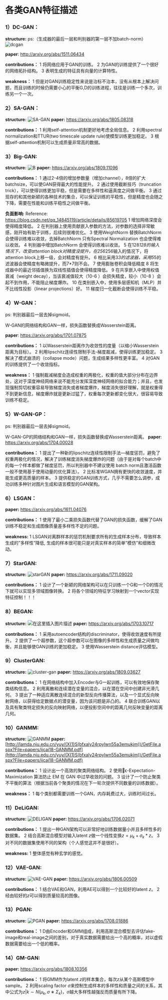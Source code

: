 # 各类GAN特征描述
### 1）DC-GAN：
__structure:__
ps:（生成器的最后一层和判别器的第一层不加batch-norm）
![dcgan](https://img-blog.csdnimg.cn/20190719171219699.jpg?x-oss-process=image/watermark,type_ZmFuZ3poZW5naGVpdGk,shadow_10,text_aHR0cHM6Ly9ibG9nLmNzZG4ubmV0L0FuZHlWaWt5,size_16,color_FFFFFF,t_70)

__paper__: http://arxiv.org/abs/1511.06434

__contributions：__
1 将网络应用于GAN的训练。
2 为GAN的训练提供了一个很好的网络拓扑结构。
3 表明生成的特征具有向量的计算特性。

__weakness：__
1 但是对GAN训练稳定性来说是治标不治本，没有从根本上解决问题，而且训练的时候仍需要小心的平衡G,D的训练进程，往往是训练一个多次，训练另一个一次。

### 2）SA-GAN：
__structure:__
![SA-GAN](https://img-blog.csdnimg.cn/20190720161623113.png?x-oss-process=image/watermark,type_ZmFuZ3poZW5naGVpdGk,shadow_10,text_aHR0cHM6Ly9ibG9nLmNzZG4ubmV0L0FuZHlWaWt5,size_16,color_FFFFFF,t_70)
__paper:__  https://arxiv.org/abs/1805.08318

__contributions：__
1 利用self-attention机制更好地考虑全局信息。
2 利用spectral normalization和TTUR(two timescale update rule)使模型训练更加稳定。
3 根据self-attention机制可以生成质量非常高的数据。

### 3）Big-GAN:
__structure:__
![B](https://img-blog.csdnimg.cn/20190720163540754.png?x-oss-process=image/watermark,type_ZmFuZ3poZW5naGVpdGk,shadow_10,text_aHR0cHM6Ly9ibG9nLmNzZG4ubmV0L0FuZHlWaWt5,size_16,color_FFFFFF,t_70)
__paper:__ https://arxiv.org/abs/1809.11096

__contributions：__
1 通过2-4倍的增加参数量（增加channel），8倍的扩大batchsize，可以使GAN获得最大的性能提升。
2 通过使用截断技巧（truncation trick），可以使得训练更加平稳，但是需要在多样性和逼真度之间做平衡。
3 通过现存的和其他新颖的各种技术的集合，可以保证训练的平稳性，但是精度也会随之下降，需要在性能和训练平稳性之间做平衡。

__负面影响:__
Reference: https://blog.csdn.net/qq_14845119/article/details/85619705
1 增加网络深度会使得精度降低。
2 在判别器上使用贡献嵌入参数的方法，对参数的选择非常敏感，刚开始有助于训练，后续则很难优化。
3 使用WeightNorm 替换BatchNorm 会使得训练难以收敛，去掉BatchNorm 只有Spectral Normalization 也会使得难以收敛。
4 判别器中增加BatchNorm 会使得训练难以收敛。
5 在128*128的输入情况下，改变attention block对精度没提升，在256*256输入的情况下，将attention block上移一级，会对精度有提升。
6 相比采用3*3的滤波器，采用5*5的滤波器会使精度有略微提升，而7*7则不会。
7 使用膨胀卷积会降低精度
8 将生成器中的最近邻插值换为双线性插值会使得精度降低。
9 在共享嵌入中使用权值衰减（weight decay），当该衰减值较大（10-6 ）会损失精度，较小（10-8 ）会起不到作用，不能阻止梯度爆炸。
10 在类别嵌入中，使用多层感知机（MLP）并不比线性投影（linear projections）好。
11 梯度归一化截断会使得训练不平稳。

### 4）W-GAN：
ps: 判别器最后一层去掉sigmoid。

W-GAN的网络结构和GAN一样，损失函数替换成Wasserstein距离。

__paper__: https://arxiv.org/abs/1701.07875

__contributions：__
1 以Wasserstein距离作为收敛性的度量（以缩小Wasserstein距离为目标）。
2 利用lipschitz连续性限制手法-梯度裁减，使得训练更加稳定。
3 解决了模式崩溃的（collapse mode）问题，生成结果多样性更丰富。
4 对GAN的训练提供了一个收敛指标。

__weakness：__
1 强制裁减梯度会造成权重的两极化，权重的值大部分分布在边界处，这对于深度神经网络来说不能充分发挥深度神经网络的拟合能力；并且，也发现强制剪切权重容易导致梯度消失或者梯度爆炸，梯度消失很好理解，就是权重得不到更新信息，梯度爆炸就是更新过猛了，权重每次更新都变化很大，很容易导致训练不稳定。

### 5）W-GAN-GP：
ps: 判别器最后一层去掉sigmoid。

W-GAN-GP的网络结构和GAN一样，损失函数替换成Wasserstein距离。
__paper__:  https://arxiv.org/abs/1704.00028
 
__contributions：__
1 提出了一种新的lipschitz连续性限制手法—梯度惩罚，避免了权重两极化的情况，解决了训练梯度消失梯度爆炸的问题（由于是对每个batch中的每一个样本都做了梯度惩罚，所以判别器中不建议使用 batch norm且激活函数一般不使用基于使用动量的优化算法）。
2 比标准WGAN拥有更快的收敛速度，并能生成更高质量的样本。
3 提供稳定的GAN训练方式，几乎不需要怎么调参，成功训练多种针对图片生成和语言模型的GAN架构。

### 6）LSGAN：
__paper:__  https://arxiv.org/abs/1611.04076

__contributions：__
1 使用了最小二乘损失函数代替了GAN的损失函数，缓解了GAN训练不稳定和生成图像质量差多样性不足的问题。

__weakness:__
1 LSGAN对离群样本的惩罚机制要求所有的生成样本分布，导致样本生成的”多样性”降低, 生成的样本很可能只是对真实样本的简单”模仿”和细微改动。

### 7）StarGAN:
__structure:__
![starGAN](https://img-blog.csdnimg.cn/20190719185658950.png?x-oss-process=image/watermark,type_ZmFuZ3poZW5naGVpdGk,shadow_10,text_aHR0cHM6Ly9ibG9nLmNzZG4ubmV0L0FuZHlWaWt5,size_16,color_FFFFFF,t_70)
__paper:__ https://arxiv.org/abs/1711.09020

__contributions：__
1 设计了一个新颖的网络架构可以在只训练一个G和一个D的情况下就可以实现多领域图像转换。
2 将各个领域的特征学习映射到一个vector实现特征控制！！！

### 8）BEGAN:
__structure:__
![在这里插入图片描述](https://img-blog.csdnimg.cn/20190719185027930.png?x-oss-process=image/watermark,type_ZmFuZ3poZW5naGVpdGk,shadow_10,text_aHR0cHM6Ly9ibG9nLmNzZG4ubmV0L0FuZHlWaWt5,size_16,color_FFFFFF,t_70)
__paper:__ https://arxiv.org/abs/1703.10717

__contributions：__
1 采用autoencoder结构的discriminator，使得收敛速度有所提升。
2 提供了一个超参数，这个超参数可以在图像的多样性和生成质量之间做均衡，并且能够使GAN训练的更加稳定。
3 使用Wasserstein distance评估模型。

### 9）ClusterGAN:
__structure:__
![cluster-gan](https://img-blog.csdnimg.cn/20190719184937495.png?x-oss-process=image/watermark,type_ZmFuZ3poZW5naGVpdGk,shadow_10,text_aHR0cHM6Ly9ibG9nLmNzZG4ubmV0L0FuZHlWaWt5,size_16,color_FFFFFF,t_70)
__paper:__ https://arxiv.org/abs/1809.03627

__contributions：__
1 在网络结构中加入Encoder与G一起训练，可以有效地保存聚类结构信息。 
2 利用离散和连续潜在变量的混合，以在潜在空间中创建非光滑几何。
3 提出了一种适应离散连续混合的新型反向传播算法，以及一个显式反向映射网络，以获得给定数据点的潜变量，因为该问题是非凸的。 
4 联合训练GAN以及具有聚类特定损失的反向映射网络，以便投影空间中的距离几何反映变量的距离几何。

### 10）GANMM:
__structure:__
![GANMM](https://img-blog.csdnimg.cn/20190719184952968.png?x-oss-process=image/watermark,type_ZmFuZ3poZW5naGVpdGk,shadow_10,text_aHR0cHM6Ly9ibG9nLmNzZG4ubmV0L0FuZHlWaWt5,size_16,color_FFFFFF,t_70)
__paper:__  [http://lamda.nju.edu.cn/yuy/(X(1)S(bfxaly24rpylwn55a3emukjm))/GetFile.aspx?File=papers/ijcai18-GANMM.pdf](http://lamda.nju.edu.cn/yuy/(X(1)S(bfxaly24rpylwn55a3emukjm))/GetFile.aspx?File=papers/ijcai18-GANMM.pdf) 

__contributions：__
1 设计出一个高效的聚类网络结构。
2 使用ϵ-Expectation-Maximization 算法防止 EM 在 GAN 中过早收敛的问题。
3 设计了一个防止聚类不平衡的算法（根据当前各个聚类的情况在下一轮次提供不同数量的训练数据）。

__weakness：__
1 每个类别都需要训练一个GAN，内存耗费过大，训练时间过长。

### 11）DeLiGAN:
__structure:__
![DELIGAN](https://img-blog.csdnimg.cn/20190720144725285.png?x-oss-process=image/watermark,type_ZmFuZ3poZW5naGVpdGk,shadow_10,text_aHR0cHM6Ly9ibG9nLmNzZG4ubmV0L0FuZHlWaWt5,size_16,color_FFFFFF,t_70)
__paper:__ https://arxiv.org/abs/1706.02071

__contributions：__
1 提出一种GAN架构可以非常好地训练数据量小并且多样性多的数据集。
2 结合高斯混合模型对输入latent $z$做一个线性变换$z=\mu_{k}+\sigma_{k}*z$。
3 对不同的数据集使用不同的架构（个人感觉这并不是很好）。

__weakness:__
1 整体感觉有种玄学的感觉。

### 12）VAE-GAN:
__structure:__
![VAE-GAN](https://img-blog.csdnimg.cn/20190720150828984.png?x-oss-process=image/watermark,type_ZmFuZ3poZW5naGVpdGk,shadow_10,text_aHR0cHM6Ly9ibG9nLmNzZG4ubmV0L0FuZHlWaWt5,size_16,color_FFFFFF,t_70)
__paper:__  https://arxiv.org/abs/1806.00509

__contributions：__
1 结合VAE和GAN，利用AE可以得到一个比较好的latent $z$。
2 经由较好的$z$可以得到质量较高的图像。

### 13）PGAN:
__structure:__
![PGAN](https://img-blog.csdnimg.cn/20190720152950590.png?x-oss-process=image/watermark,type_ZmFuZ3poZW5naGVpdGk,shadow_10,text_aHR0cHM6Ly9ibG9nLmNzZG4ubmV0L0FuZHlWaWt5,size_16,color_FFFFFF,t_70)
__paper:__  https://arxiv.org/abs/1708.01886

__contributions：__
1 D由Encoder和GMM组成，利用高斯混合模型去评估fake-image和real-image之间的差别，对于真实数据需要给出一个高的概率，对以虚假数据需要给出一个低的概率。

### 14）GM-GAN:
__paper:__ https://arxiv.org/abs/1808.10356

__contributions：__
1 将GMM作为latent $z$的样本集合，每次$z$从某个高斯模型中sample。
2 利用scaling factor $\sigma$来控制生成样本的多样性和质量之间的关系，其中公式为$z|k ∼ N (μ_{k} , σ ∗ Σ_{k} )$，$\sigma$越大多样性越强反而质量有所下降。